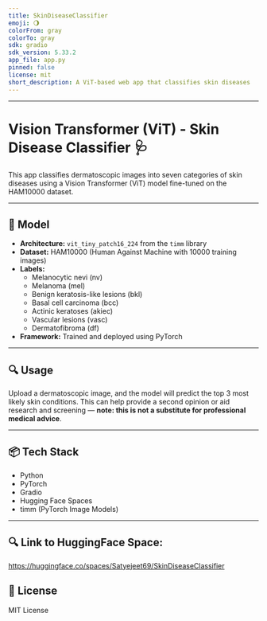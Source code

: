 ```yaml
---
title: SkinDiseaseClassifier
emoji: 🌖
colorFrom: gray
colorTo: gray
sdk: gradio
sdk_version: 5.33.2
app_file: app.py
pinned: false
license: mit
short_description: A ViT-based web app that classifies skin diseases
---
```


---

# Vision Transformer (ViT) - Skin Disease Classifier 🩺

This app classifies dermatoscopic images into seven categories of skin diseases using a Vision Transformer (ViT) model fine-tuned on the HAM10000 dataset.

---

## 🧠 Model

- **Architecture:** `vit_tiny_patch16_224` from the `timm` library
- **Dataset:** HAM10000 (Human Against Machine with 10000 training images)
- **Labels:**  
  - Melanocytic nevi (nv)  
  - Melanoma (mel)  
  - Benign keratosis-like lesions (bkl)  
  - Basal cell carcinoma (bcc)  
  - Actinic keratoses (akiec)  
  - Vascular lesions (vasc)  
  - Dermatofibroma (df)  
- **Framework:** Trained and deployed using PyTorch

---

## 🔍 Usage

Upload a dermatoscopic image, and the model will predict the top 3 most likely skin conditions. This can help provide a second opinion or aid research and screening — **note: this is not a substitute for professional medical advice**.

---

## 📦 Tech Stack

- Python  
- PyTorch  
- Gradio  
- Hugging Face Spaces  
- timm (PyTorch Image Models)

---
## 🔍 Link to HuggingFace Space:
https://huggingface.co/spaces/Satyejeet69/SkinDiseaseClassifier


## 📄 License

MIT License


